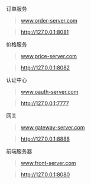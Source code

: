 订单服务

> www.order-server.com

> http://127.0.0.1:8081

价格服务

> www.price-server.com

> http://127.0.0.1:8082

认证中心

> www.oauth-server.com

> http://127.0.0.1:7777

网关

>  www.gateway-server.com

> http://127.0.0.1:8888

前端服务器

> www.front-server.com

> http://127.0.0.1:8080


